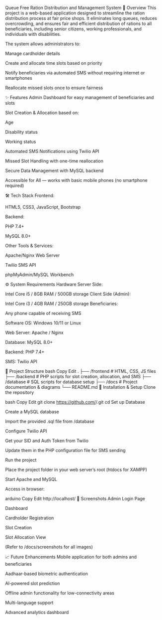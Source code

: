 Queue Free Ration Distribution and Management System
📌 Overview
This project is a web-based application designed to streamline the ration distribution process at fair price shops.
It eliminates long queues, reduces overcrowding, and ensures fair and efficient distribution of rations to all beneficiaries, including senior citizens, working professionals, and individuals with disabilities.

The system allows administrators to:

Manage cardholder details

Create and allocate time slots based on priority

Notify beneficiaries via automated SMS without requiring internet or smartphones

Reallocate missed slots once to ensure fairness

✨ Features
Admin Dashboard for easy management of beneficiaries and slots

Slot Creation & Allocation based on:

Age

Disability status

Working status

Automated SMS Notifications using Twilio API

Missed Slot Handling with one-time reallocation

Secure Data Management with MySQL backend

Accessible for All — works with basic mobile phones (no smartphone required)

🛠️ Tech Stack
Frontend:

HTML5, CSS3, JavaScript, Bootstrap

Backend:

PHP 7.4+

MySQL 8.0+

Other Tools & Services:

Apache/Nginx Web Server

Twilio SMS API

phpMyAdmin/MySQL Workbench

⚙️ System Requirements
Hardware
Server Side:

Intel Core i5 / 8GB RAM / 500GB storage
Client Side (Admin):

Intel Core i3 / 4GB RAM / 250GB storage
Beneficiaries:

Any phone capable of receiving SMS

Software
OS: Windows 10/11 or Linux

Web Server: Apache / Nginx

Database: MySQL 8.0+

Backend: PHP 7.4+

SMS: Twilio API

📂 Project Structure
bash
Copy
Edit
.
├── /frontend        # HTML, CSS, JS files
├── /backend         # PHP scripts for slot creation, allocation, and SMS
├── /database        # SQL scripts for database setup
├── /docs            # Project documentation & diagrams
└── README.md
🚀 Installation & Setup
Clone the repository

bash
Copy
Edit
git clone https://github.com/<your-username>/<repo-name>.git
cd <repo-name>
Set up Database

Create a MySQL database

Import the provided .sql file from /database

Configure Twilio API

Get your SID and Auth Token from Twilio

Update them in the PHP configuration file for SMS sending

Run the project

Place the project folder in your web server’s root (htdocs for XAMPP)

Start Apache and MySQL

Access in browser:

arduino
Copy
Edit
http://localhost/<project-folder>
📸 Screenshots
Admin Login Page

Dashboard

Cardholder Registration

Slot Creation

Slot Allocation View

(Refer to /docs/screenshots for all images)

📈 Future Enhancements
Mobile application for both admins and beneficiaries

Aadhaar-based biometric authentication

AI-powered slot prediction

Offline admin functionality for low-connectivity areas

Multi-language support

Advanced analytics dashboard

